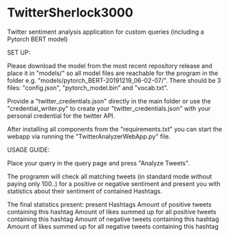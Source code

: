 # TwitterSherlock3000
Twitter sentiment analysis application for custom queries (including a Pytorch BERT model)

SET UP:

Please download the model from the most recent repository release and place it in "models/" so all model files are reachable for the program in the folder e.g. "models/pytorch_BERT-20191219_06-02-07/". There should be 3 files: "config.json", "pytorch_model.bin" and "vocab.txt".

Provide a "twitter_credentials.json" directly in the main folder or use the "credential_writer.py" to create your "twitter_credentials.json" with your personal credential for the twitter API.

After installing all components from the "requirements.txt" you can start the webapp via running the "TwitterAnalyzerWebApp.py" file.


USAGE GUIDE:

Place your query in the query page and press "Analyze Tweets". 

The programm will check all matching tweets (in standard mode without paying only 100..) for a positive or negative sentiment and present you with statistics about their sentiment of contained Hashtags.

The final statistics present:
    present Hashtags
    Amount of positive tweets containing this hashtag
    Amount of likes summed up for all positive tweets containing this hashtag
    Amount of negative tweets containing this hashtag
    Amount of likes summed up for all negative tweets containing this hashtag

